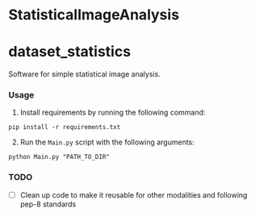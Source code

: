 # StatisticalImageAnalysis

# dataset_statistics
Software for simple statistical image analysis.

### Usage

1. Install requirements by running the following command:

```
pip install -r requirements.txt
```

2. Run the `Main.py` script with the following arguments:

```
python Main.py "PATH_TO_DIR"
```

### TODO

- [ ] Clean up code to make it reusable for other modalities and following pep-8 standards